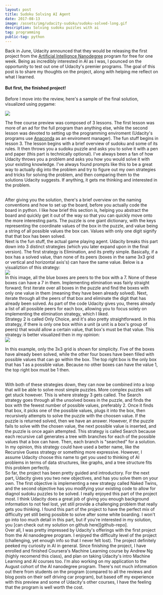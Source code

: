```yaml
---
layout: post
title: Sudoku Solving AI Agent
date: 2017-08-13
image: /assets/img/udacity-sudoku/sudoku-solved-long.gif
description: Solving sudoku puzzles with ai
tag: programming
public-tag: python
---
```

Back in June, Udacity announced that they would be releasing the first project from the [Artificial Intellignce Nanodegree][udacity-ai] program for free for one week. Being as incredibly interested in AI as I was, I pounced on the opportunity to test out one of Udacity's premier programs. The goal of this post is to share my thoughts on the project, along with helping me reflect on what I learned.





#### But first, the finished project!
Before I move into the review, here's a sample of the final solution, visualized using pygame:

<div class="">
    <img class="col three" src="{{ site.baseurl }}/assets/img/udacity-sudoku/sudoku-solved-long.gif">
</div>

The free course preview was composed of 3 lessons. The first lesson was more of an ad for the full program than anything else, while the second lesson was devoted to setting up the programming enviroment (Udacity's programs use [Anaconda][anaconda] as an enviroment manager). The fun stuff begins in lesson 3. The lesson begins with a brief overview of sudoku and some of its rules. It then throws you a sudoku puzzle and asks you to solve it with a pen and paper (this part is technically optional). I've always been a fan of how Udacity throws you a problem and asks you how you would solve it with your existing knowledge. I've always found prompts like this to be a great way to actually dig into the problem and try to figure out my own strategies and tricks for solving the problem, and then comparing them to the solutions Udacity suggests. If anything, it gets me thinking and interested in the problem.

<br />
After giving you the solution, there's a brief overview on the naming conventions and how to set up the board, before you actually code the board in python. I like how brief this section is, helping you abstract the board and quickly get it out of the way so that you can quickly move onto the more interesting parts. The puzzle is one giant dictionary, with the keys representing the coordinate values of the box in the puzzle, and value being a string of all possible values the box can. Values with only one digit signify that that box has been solved.

<br />
Next is the fun stuff, the actual game playing agent. Udacity breaks this part down into 3 distinct strategies (which you later expand upon in the final version). The first strategy is Elimination, and its pretty simple. Basically, if a box has a solved value, than none of its peers (boxes in the same 3x3 grid or vertical and horizontal axis's) can have the same value. Below is a visualiztion of this strategy:
<div class="">
    <img class="col three" src="{{ site.baseurl }}/assets/img/udacity-sudoku/elimination.jpg">
</div>
In this image, all the blue boxes are peers to the box with a 7. None of these boxes can have a 7 in them. Implementing elimination was fairly straight forward; first iterate over all boxes in the puzzle and find the boxes with only one value in them (meaning they have been already solved). Next, iterate through all the peers of that box and eliminate the digit that has already been solved. As part of the code Udacity gives you, theres already a list of all possible peers for each box, allowing you to focus solely on implementing the elimination strategy, which I liked.

<br />
Strategy 2 is called Only Choice, and it's also pretty straightforward. In this strategy, if there is only one box within a unit (a unit is a box's group of peers) that would allow a certain value, that box's must be that value. This strategy is better visualized then in my opinion:
<div class="img_row">
    <img class="col three" src="{{ site.baseurl }}/assets/img/udacity-sudoku/only-choice.jpg">
</div>

In this example, only the 3x3 grid is shown for simplicity. Five of the boxes have already been solved, while the other four boxes have been filled with possible values that can go within the box. The top right box is the only box that has 1 as a possible value. Because no other boxes can have the value 1, the top right box must be 1 then.

<br />
With both of these strategies down, they can now be combined into a loop that will be able to solve most simple puzzles. More complex puzzles will get stuck however. This is where strategy 3 gets called. The Search strategy goes through all the unsolved boxes in the puzzle, and finds the box with the fewest number of possible values, preferably 2. Once it finds that box, it picks one of the possible values, plugs it into the box, then recursively attempts to solve the puzzle with the choosen value. If the puzzle is returned solved, then we have an answer. However, if the puzzle fails to solve with the chosen value, the next possible value is inserted, and the puzzle is once again attempted. This strategy is called Search because each recursive call generates a tree with branches for each of the possible values that a box can have. Then, each branch is "searched" for a solution. In my opinion, this strategy could have used a better name, like the Recursive Guess strategy or something more expressive. However, I assume Udacity choose this name to get you used to thinking of AI problems in terms of data structures, like graphs, and a tree structure fits this problem perfectly.

<br />
So far, the project has been pretty guided and introductory. For the next part, Udacity gives you two new objectives, and has you solve them on your own. The first objective is implementing a new strategy called Naked Twins, and the second objective has you modifying your existing code to allow for diagnol sudoku puzzles to be solved. I really enjoyed this part of the project most. I think Udacity does a great job of giving you enough background information to not feel lost, yet still provide a challenging problem that really gets you thinking. I found this part of the project to have the perfect mix of difficulty yet still being possible to solve after some white boarding. I won't go into too much detail in this part, but if you're interested in my solution, you [can check out my solution on github here][github-repo].

<br />
Over all, I was pretty impressed by Udacity's offerings with the first project from the AI nanodegree program. I enjoyed the difficulty level of the project (challenging, yet enough info so that I never felt lost). The project definitely peeked my curiosity in AI in general. Since finishing the project, I have enrolled and finished Coursera's Machine Learning course by Andrew Ng (highly recomend this class), and plan on taking Udacity's intro Machine Learning and AI courses too. I'm also working on my application to the August cohort of the AI nanodegree program. There's not much information out there from students on the program (compared to all the reviews and blog posts on their self driving car program), but based off my experience with this preview and some of Udacity's other courses, I have the feeling that the program is well worth the cost.




[udacity-ai]: https://www.udacity.com/course/artificial-intelligence-nanodegree--nd889
[anaconda]: https://anaconda.org
[github-repo]: https://github.com/seb-patron/AIND-Sudoku